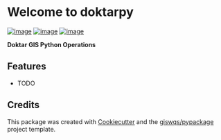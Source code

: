 # Welcome to doktarpy
[![image](https://img.shields.io/pypi/v/doktarpy.svg)](https://pypi.python.org/pypi/doktarpy)
[![image](https://github.com/doktargis/doktarpy/workflows/docs/badge.svg)](https://geemap.org)
[![image](https://github.com/doktargis/doktarpy/workflows/build/badge.svg)](https://github.com/giswqs/geemap/actions?query=workflow%3Abuild)


**Doktar GIS Python Operations**


## Features

-   TODO

## Credits

This package was created with [Cookiecutter](https://github.com/cookiecutter/cookiecutter) and the [giswqs/pypackage](https://github.com/giswqs/pypackage) project template.
